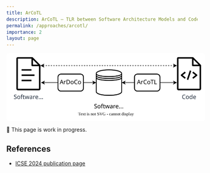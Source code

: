 ```yaml
---
title: ArCoTL
description: ArCoTL – TLR between Software Architecture Models and Code.
permalink: /approaches/arcotl/
importance: 2
layout: page
---
```


<p align="center">
  <img src="/assets/img/approach_overview_icse24.svg" alt="ArCoTL Approach Overview" style="max-width: 100%; background: white; border-radius: 8px; padding: 10px; display: block; margin: 0 auto;"/>
</p>

🚧 This page is work in progress.

## References

- [ICSE 2024 publication page](/c/icse24)
